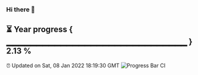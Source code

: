 ### Hi there 👋
⏳ Year progress { ▁▁▁▁▁▁▁▁▁▁▁▁▁▁▁▁▁▁▁▁▁▁▁▁▁▁▁▁▁▁ } 2.13 %
---
⏰ Updated on Sat, 08 Jan 2022 18:19:30 GMT
![Progress Bar CI](https://github.com/liununu/liununu/workflows/Progress%20Bar%20CI/badge.svg)
